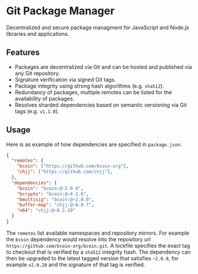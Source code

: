 # Git Package Manager

Decentralized and secure package managment for JavaScript and Node.js
libraries and applications.

## Features

- Packages are decentralized via Git and can be hosted and published
  via any Git repository.
- Signature verification via signed Git tags.
- Package integrity using strong hash algorithms (e.g. `sha512`).
- Redundancy of packages, multiple remotes can be listed for the
  availability of packages.
- Resolves sharded dependencies based on semantic versioning via Git
  tags (e.g. `v1.1.0`).

## Usage

Here is as example of how dependencies are specified in `package.json`:

```json
{
  "remotes": {
    "bcoin": ["https://github.com/bcoin-org"],
    "chjj": ["https://github.com/chjj"],
  },
  "dependencies": {
    "bcoin": "bcoin:@~2.0.0",
    "bcrypto": "bcoin:@~4.2.6",
    "bmultisig": "bcoin:@~2.0.0",
    "buffer-map": "chjj:@~0.0.7",
    "n64": "chjj:@~0.2.10"
  }
}
```

The `remotes` list available namespaces and repository mirrors. For
example the `bcoin` dependency would resolve into the repository url
`https://github.com/bcoin-org/bcoin.git`. A lockfile specifies the exact
tag to checkout that is verified by a `sha512` integrity hash. The
dependency can then be upgraded to the latest tagged version that
satisfies `~2.0.0`, for example `v2.0.20` and the signature of that
tag is verified.
